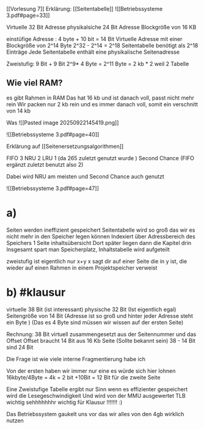 [[Vorlesung 7]]
Erklärung: [[Seitentabelle]]
![[Betriebssysteme 3.pdf#page=33]]

Virtuelle 32 Bit Adresse
physikalsiche 24 Bit Adresse
Blockgröße von 16 KB

einstüfige Adresse :
4 byte + 10 bit = 14 Bit 
Virtuelle Adresse mit einer Blockgröße von 2^14 Byte 
2^32 - 2^14 = 2^18
Seitentabelle benötigt als 2^18 Einträge
Jede Seitentabelle enthält eine physikalische Seitenadresse 

Zweistufig:
9 Bit + 9 Bit 
 2^9* 4 Byte = 2^11 Byte = 2 kb * 2 weil 2 Tabelle
 
  ## Wie viel RAM?
 es gibt Rahmen in RAM
 Das hat 16 kb und ist danach voll, passt nicht mehr rein 
 Wir packen nur 2 kb rein und es immer danach voll, somit ein verschnitt von 14 kb 

Was 
![[Pasted image 20250922145419.png]]



![[Betriebssysteme 3.pdf#page=40]]

Erklärung auf [[Seitenersetzungsalgorithmen]]

FIFO 3
NRU 2
LRU 1 (da 265 zuletzt genutzt wurde )
Second Chance (FIFO ergänzt zuletzt benutzt also 2)

Dabei wird NRU am meisten und Second Chance auch genutzt

![[Betriebssysteme 3.pdf#page=47]]

# a)
Seiten werden ineffizient gespeichert
Seitentabelle wird so groß das wir es nicht mehr in den Speicher legen können
Indexiert über Adressbereich des Speichers 
1 Seite inhaltsübersicht
Dort später liegen dann die Kapitel drin
Insgesamt spart man Speicherplatz, Inhaltstabelle wird aufgeteilt

zweistufig ist eigentlich nur x+y
x sagt dir auf einer Seite die in y ist, die wieder auf einen Rahmen in einem Projektspeicher verweist


# b) #klausur
virtuelle 38 Bit  (ist interessant)
physische 32 Bit (Ist eigentlich egal)
Seitengröße von 14 Bit (Adresse ist so groß und hinter jeder Adresse steht ein Byte )
(Das es 4 Byte sind müssen wir wissen auf der ersten Seite)

Rechnung:
38 Bit virtuell zusammengesetzt aus der Seitennummer und das Offset 
Offset braucht 14 Bit aus 16 Kb Seite (Sollte bekannt sein)
38 - 14 Bit sind 24 Bit 

Die Frage ist wie viele interne Fragmentierung habe ich 

Von der ersten haben wir immer nur eine es würde sich hier lohnen 
 16kbyte/4Byte = 4k = 2 bit +10Bit = 12 Bit für die zweite Seite 

Eine Zweistufige Tabelle ergibt nur Sinn wenn es effizienter gespeichert wird die Lesegeschwindigkeit
Und wird von der MMU ausgewertet 
TLB wichtig sehhhhhhhr  wichtig für Klausur !!!!!!! :)

Das Betriebssystem gaukelt uns vor das wir alles von den 4gb wirklich nutzen 




